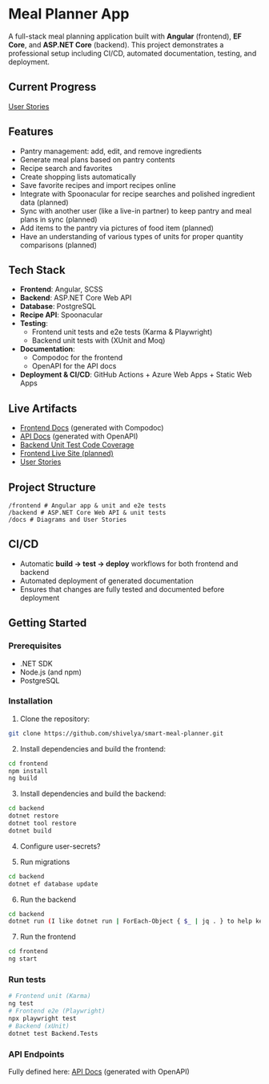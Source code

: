 # Meal Planner App

A full-stack meal planning application built with **Angular** (frontend), **EF Core**, and **ASP.NET Core** (backend). This project demonstrates a professional setup including CI/CD, automated documentation, testing, and deployment.

## Current Progress
[User Stories](https://github.com/shivelya/smart-meal-planner/blob/main/docs/user-stories.md)

## Features
- Pantry management: add, edit, and remove ingredients
- Generate meal plans based on pantry contents
- Recipe search and favorites
- Create shopping lists automatically
- Save favorite recipes and import recipes online
- Integrate with Spoonacular for recipe searches and polished ingredient data (planned)
- Sync with another user (like a live-in partner) to keep pantry and meal plans in sync (planned)
- Add items to the pantry via pictures of food item (planned)
- Have an understanding of various types of units for proper quantity comparisons (planned)

## Tech Stack
- **Frontend**: Angular, SCSS
- **Backend**: ASP.NET Core Web API
- **Database**: PostgreSQL
- **Recipe API**: Spoonacular
- **Testing**:
  - Frontend unit tests and e2e tests (Karma & Playwright)
  - Backend unit tests with (XUnit and Moq)
- **Documentation**:
  - Compodoc for the frontend
  - OpenAPI for the API docs
- **Deployment & CI/CD**: GitHub Actions + Azure Web Apps + Static Web Apps

## Live Artifacts
- [Frontend Docs](https://salmon-pond-0787b270f.1.azurestaticapps.net/frontend) (generated with Compodoc)
- [API Docs](https://smart-meal-planner-backend-ceazgjcaehfghdf7.canadacentral-01.azurewebsites.net/swagger/index.html) (generated with OpenAPI)
- [Backend Unit Test Code Coverage](https://salmon-pond-0787b270f.1.azurestaticapps.net/coveragereport/index.htm)
- [Frontend Live Site (planned)](https://lemon-tree-0078d2d0f.1.azurestaticapps.net/)
- [User Stories](https://github.com/shivelya/smart-meal-planner/blob/main/docs/user-stories.md)

## Project Structure
```console
/frontend # Angular app & unit and e2e tests
/backend # ASP.NET Core Web API & unit tests
/docs # Diagrams and User Stories
```

## CI/CD
- Automatic **build → test → deploy** workflows for both frontend and backend
- Automated deployment of generated documentation
- Ensures that changes are fully tested and documented before deployment

## Getting Started

### Prerequisites
 - .NET SDK
 - Node.js (and npm)
 - PostgreSQL

### Installation
1. Clone the repository:
```bash
git clone https://github.com/shivelya/smart-meal-planner.git
```

2. Install dependencies and build the frontend:
```bash
cd frontend
npm install
ng build
```

3. Install dependencies and build the backend:
```bash
cd backend
dotnet restore
dotnet tool restore
dotnet build
```

4. Configure user-secrets?

5. Run migrations
```bash
cd backend
dotnet ef database update
```

6. Run the backend
```bash
cd backend
dotnet run (I like dotnet run | ForEach-Object { $_ | jq . } to help keep my terminal messages readable)
```

7. Run the frontend
```bash
cd frontend
ng start
```

### Run tests
```bash
# Frontend unit (Karma)
ng test
# Frontend e2e (Playwright)
npx playwright test
# Backend (xUnit)
dotnet test Backend.Tests
```

### API Endpoints
Fully defined here: [API Docs](https://smart-meal-planner-backend-ceazgjcaehfghdf7.canadacentral-01.azurewebsites.net/swagger/index.html) (generated with OpenAPI)